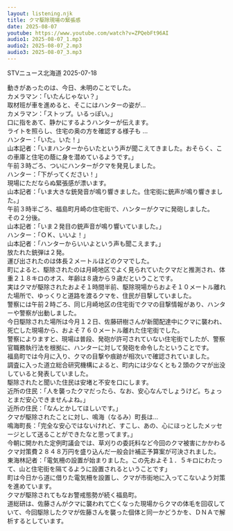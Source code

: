 ```yaml
---
layout: listening.njk
title: クマ駆除現場の緊張感
date: 2025-08-07
youtube: https://www.youtube.com/watch?v=ZPQebFt96AI
audio1: 2025-08-07_1.mp3
audio2: 2025-08-07_2.mp3
audio3: 2025-08-07_3.mp3
---
```

STVニュース北海道 2025-07-18

動きがあったのは、今日、未明のことでした。  
カメラマン：「いたんじゃない？」  
取材班が車を進めると、そこにはハンターの姿が…  
カメラマン：「ストップ。いるっぽい。」  
口に指をあて、静かにするようハンターが伝えます。  
ライトを照らし、住宅の奥の方を確認する様子も …  
ハンター：「いた。いた！」  
山本記者：「いまハンターからいたという声が聞こえてきました。おそらく、この車庫と住宅の蔭に身を潜めているようです。」  
午前３時ごろ、ついにハンターがクマを発見しました。  
ハンター：「下がってください！」  
現場にただならぬ緊張感が漂います。  
山本記者：「いま大きな銃発音が鳴り響きました。住宅街に銃声が鳴り響きました。」  
午前３時半ごろ、福島町月崎の住宅街で、ハンターがクマに発砲しました。  
その２分後。  
山本記者：「いま２発目の銃声音が鳴り響いていました。」  
ハンター：「ＯＫ、いいよ！」  
山本記者：「ハンターからいいよという声も聞こえます。」  
放たれた銃弾は２発。  
運び出されたのは体長２メートルほどのクマでした。  
町によると、駆除されたのは月崎地区でよく見られていたクマだと推測され、体重２１８キロのオス、年齢は８歳から９歳だということです。  
実はクマが駆除されたおよそ１時間半前、駆除現場からおよそ１０メートル離れた場所で、ゆっくりと道路を渡るクマを、住民が目撃していました。  
警察には午前２時ごろ、同じ月崎地区の住宅街でクマの目撃情報があり、ハンターや警察が出動しました。  
今日駆除された場所は今月１２日、佐藤研樹さんが新聞配達中にクマに襲われ、死亡した現場から、およそ７６０メートル離れた住宅街でした。  
警察によりますと、現場は普段、発砲が許可されていない住宅街でしたが、警察官職務執行法を根拠に、ハンターに対して発砲を命令したということです。  
福島町では今月に入り、クマの目撃や痕跡が相次いで確認されていました。  
調査に入った道立総合研究機構によると、町内には少なくとも２頭のクマが出没していると発表していました。  
駆除されたと聞いた住民は安堵と不安を口にします。  
近所の住民：「人を襲ったクマだったら、なお、安心なんでしょうけど。ちょっとまだ安心できませんよね。」  
近所の住民：「なんとかしてほしいです。」  
クマが駆除されたことに対し、鳴海（なるみ）町長は…  
鳴海町長：「完全な安心ではないけれど、すこし、あの、心にほっとしたメッセージとして送ることができたなと思ってます。」  
今朝に開かれた定例町議会では、草刈りの委託料など今回のクマ被害にかかわるクマ対策費２８４８万円を盛り込んだ一般会計補正予算案が可決されました。  
東海林記者：「電気柵の設置が始まりました。この先およそ１．５キロにわたって、山と住宅街を隔てるように設置されるということです」  
町は今日から道に借りた電気柵を設置し、クマが市街地に入ってこないよう対策を進めています。  
クマが駆除されてもなお警戒態勢が続く福島町。  
道総研は、佐藤さんがクマに襲われて亡くなった現場からクマの体毛を回収していて、今回駆除したクマが佐藤さんを襲った個体と同一かどうかを、ＤＮＡで解析するとしています。